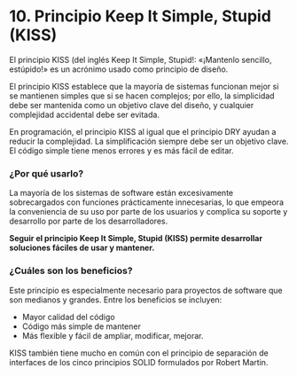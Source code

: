 # 10. Principio Keep It Simple, Stupid (KISS)

El principio KISS (del inglés Keep It Simple, Stupid!: «¡Mantenlo sencillo, estúpido!» es un acrónimo usado como principio de diseño.

El principio KISS establece que la mayoría de sistemas funcionan mejor si se mantienen simples que si se hacen complejos; por ello, la simplicidad debe ser mantenida como un objetivo clave del diseño, y cualquier complejidad accidental debe ser evitada.

En programación, el principio KISS al igual que el principio DRY ayudan a reducir la complejidad. La simplificación siempre debe ser un objetivo clave. El código simple tiene menos errores y es más fácil de editar.

### **¿Por qué usarlo?**

La mayoría de los sistemas de software están excesivamente sobrecargados con funciones prácticamente innecesarias, lo que empeora la conveniencia de su uso por parte de los usuarios y complica su soporte y desarrollo por parte de los desarrolladores.

**Seguir el principio Keep It Simple, Stupid (KISS) permite desarrollar soluciones fáciles de usar y mantener.** 

### **¿Cuáles son los beneficios?**

Este principio es especialmente necesario para proyectos de software que son medianos y grandes. Entre los beneficios se incluyen:

-   Mayor calidad del código
-   Código más simple de mantener
-   Más flexible y fácil de ampliar, modificar, mejorar.

KISS también tiene mucho en común con el principio de separación de interfaces de los cinco principios SOLID formulados por Robert Martin.
